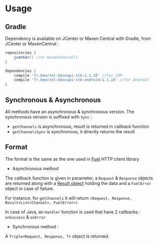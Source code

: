 # Usage

## Gradle

Dependency is available on JCenter or Maven Central
with Gradle, from JCenter or MavenCentral :

```groovy
repositories {
    jcenter() //or mavenCentral()
}

dependencies {
    compile 'fr.bmartel:bboxapi-stb:1.1.10' //for JVM
    compile 'fr.bmartel:bboxapi-stb-android:1.1.10' //for Android
}
```

## Synchronous & Asynchronous

All methods have an asynchronous & synchronous version. The synchronous version is suffixed with `Sync` :

* `getChannels` is asynchronous, result is returned in callback function
* `getChannelsSync` is synchronous, it directly returns the result

## Format

The format is the same as the one used in [Fuel](https://github.com/kittinunf/Fuel) HTTP client library

* Asynchronous method

The callback function is given in parameter, a `Request` & `Response` objects are returned along with a [Result object](https://github.com/kittinunf/Result) holding the data and a `FuelError` object in case of failure.

For instance, for `getChannels` it will return `(Request, Response, Result<List<Channel>, FuelError>)`

In case of Java, an `Handler` function is used that have 2 callbacks : `onSuccess` & `onError`

* Synchronous method :

A `Triple<Request, Response, T>` object is returned.